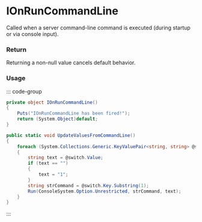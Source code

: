 <Badge type="danger" text="Carbon Compatible"/><Badge type="warning" text="Oxide Compatible"/>
# IOnRunCommandLine
Called when a server command-line command is executed (during startup or via console input).
### Return
Returning a non-null value cancels default behavior.

### Usage
::: code-group
```csharp [Example]
private object IOnRunCommandLine()
{
	Puts("IOnRunCommandLine has been fired!");
	return (System.Object)default;
}
```
```csharp [Source — Facepunch.Console @ ConsoleSystem]
public static void UpdateValuesFromCommandLine()
{
	foreach (System.Collections.Generic.KeyValuePair<string, string> @switch in Facepunch.CommandLine.GetSwitches())
	{
		string text = @switch.Value;
		if (text == "")
		{
			text = "1";
		}
		string strCommand = @switch.Key.Substring(1);
		Run(ConsoleSystem.Option.Unrestricted, strCommand, text);
	}
}

```
:::
